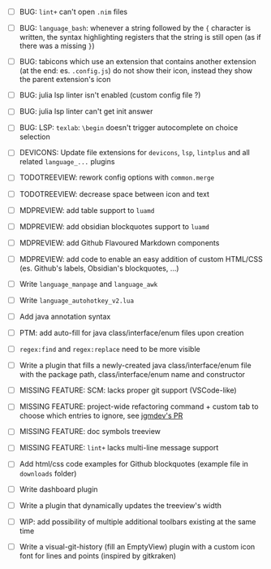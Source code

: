 
- [ ] BUG: `lint+` can't open `.nim` files
- [ ] BUG: `language_bash`: whenever a string followed by the `{` character is written, the syntax highlighting registers that the string is still open (as if there was a missing `}`)
- [ ] BUG: tabicons which use an extension that contains another extension (at the end: es. `.config.js`) do not show their icon, instead they show the parent extension's icon
- [ ] BUG: julia lsp linter isn't enabled (custom config file ?)
- [ ] BUG: julia lsp linter can't get init answer
- [ ] BUG: LSP: `texlab`: `\begin` doesn't trigger autocomplete on choice selection

- [ ] DEVICONS: Update file extensions for `devicons`, `lsp`, `lintplus` and all related `language_...` plugins
- [ ] TODOTREEVIEW: rework config options with `common.merge`
- [ ] TODOTREEVIEW: decrease space between icon and text
- [ ] MDPREVIEW: add table support to `luamd`
- [ ] MDPREVIEW: add obsidian blockquotes support to `luamd`
- [ ] MDPREVIEW: add Github Flavoured Markdown components
- [ ] MDPREVIEW: add code to enable an easy addition of custom HTML/CSS (es. Github's labels, Obsidian's blockquotes, ...)
- [ ] Write `language_manpage` and `language_awk`
- [ ] Write `language_autohotkey_v2.lua`
- [ ] Add java annotation syntax
- [ ] PTM: add auto-fill for java class/interface/enum files upon creation
- [ ] `regex:find` and `regex:replace` need to be more visible
- [ ] Write a plugin that fills a newly-created java class/interface/enum file with the package path, class/interface/enum name and constructor
- [ ] MISSING FEATURE: SCM: lacks proper git support (VSCode-like)
- [ ] MISSING FEATURE: project-wide refactoring command + custom tab to choose which entries to ignore, see [jgmdev's PR](https://github.com/pragtical/pragtical/pull/48)
- [ ] MISSING FEATURE: doc symbols treeview
- [ ] MISSING FEATURE: `lint+` lacks multi-line message support
- [ ] Add html/css code examples for Github blockquotes (example file in `downloads` folder)
- [ ] Write dashboard plugin
- [ ] Write a plugin that dynamically updates the treeview's width
- [ ] WIP: add possibility of multiple additional toolbars existing at the same time
- [ ] Write a visual-git-history (fill an EmptyView) plugin with a custom icon font for lines and points (inspired by gitkraken)

